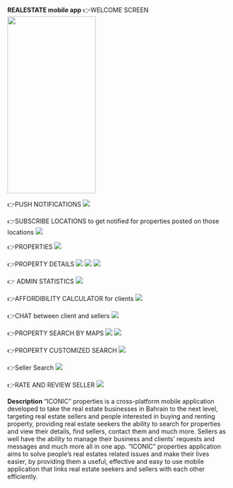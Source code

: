**REALESTATE mobile app**
👉WELCOME SCREEN
<img src="readmeimages/12.png" height=400 width=200>

👉PUSH NOTIFICATIONS
![](readmeimages/11.png)

👉SUBSCRIBE LOCATIONS to get notified for properties posted on those locations
![](readmeimages/5.jpeg)

👉PROPERTIES
![](readmeimages/8.jpeg)

👉PROPERTY DETAILS
![](readmeimages/2.jpeg)
![](readmeimages/14.png)
![](readmeimages/10.jpeg)

👉 ADMIN STATISTICS
![](readmeimages/1.jpeg)

👉AFFORDIBILITY CALCULATOR for clients
![](readmeimages/3.jpeg)

👉CHAT between client and sellers
![](readmeimages/4.jpeg)

👉PROPERTY SEARCH BY MAPS
![](readmeimages/6.jpeg)
![](readmeimages/9.jpeg)

👉PROPERTY CUSTOMIZED SEARCH
![](readmeimages/13.png)

👉Seller Search
![](readmeimages/7.jpeg)

👉RATE AND REVIEW SELLER
![](readmeimages/15.png)

**Description**
“ICONIC” properties is a cross-platform mobile application developed to take the real estate businesses in Bahrain to the next level, targeting real estate sellers and people interested in buying and renting property, providing real estate seekers the ability to search for properties and view their details, find sellers, contact them and much more. Sellers as well have the ability to manage their business and clients’ requests and messages and much more all in one app. “ICONIC” properties application aims to solve people’s real estates related issues and make their lives easier, by providing them a useful, effective and easy to use mobile application that links real estate seekers and sellers with each other efficiently.

